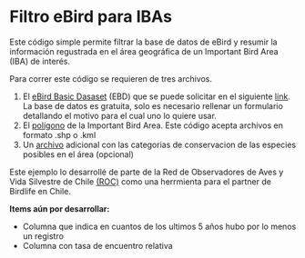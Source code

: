 # Filtro eBird para IBAs
Este código simple permite filtrar la base de datos de eBird y resumir la información regustrada en el área geográfica de un Important Bird Area (IBA) de interés.

Para correr este código se requieren de tres archivos.
1) El [eBird Basic Dasaset](https://ebird.org/science/use-ebird-data/download-ebird-data-products) (EBD) que se puede solicitar en el siguiente [link](https://ebird.org/data/download). La base de datos es gratuita, solo es necesario rellenar un formulario detallando el motivo para el cual uno lo quiere usar. 
2) El [polígono](https://github.com/Chilesummits/Filtro-eBird-para-IBAs/blob/main/Bahia%20Coquimbo.kml) de la Important Bird Area. Este código acepta archivos en formato .shp o .kml
3) Un [archivo](https://github.com/Chilesummits/Filtro-eBird-para-IBAs/blob/main/Lista%20aves%20de%20chile.csv) adicional con las categorias de conservacion de las especies posibles en el área (opcional)

Este ejemplo lo desarrollé de parte de la Red de Observadores de Aves y Vida Silvestre de Chile [(ROC)](http://www.redobservadores.cl) como una herrmienta para el partner de Birdlife en Chile.


**Items aún por desarrollar:**
- Columna que indica en cuantos de los ultimos 5 años hubo por lo menos un registro
- Columna con tasa de encuentro relativa

